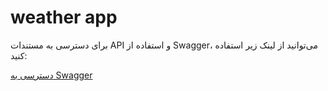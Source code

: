 # weather app

برای دسترسی به مستندات API و استفاده از Swagger، می‌توانید از لینک زیر استفاده کنید:

[دسترسی به Swagger](https://weather2025.liara.run/api-docs/)
